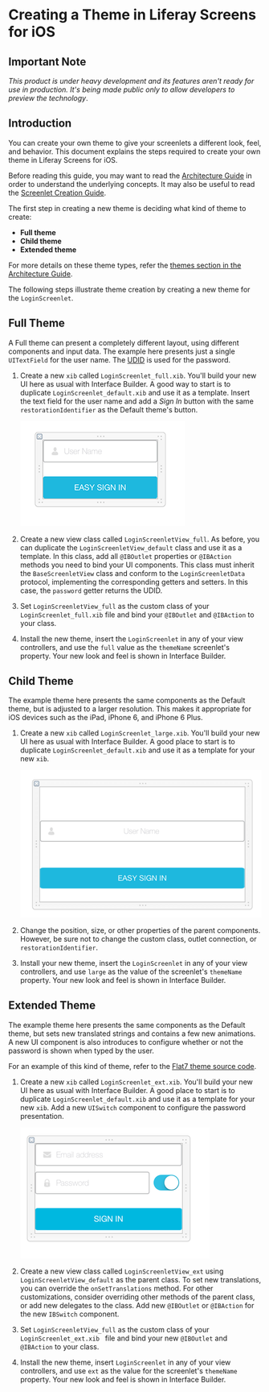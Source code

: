 # Creating a Theme in Liferay Screens for iOS

## Important Note

*This product is under heavy development and its features aren't ready for use in production. It's being made public only to allow developers to preview the technology*.

## Introduction

You can create your own theme to give your screenlets a different look, feel, and behavior. This document explains the steps required to create your own theme in Liferay Screens for iOS.

Before reading this guide, you may want to read the [Architecture Guide](architecture.md) in order to understand the underlying concepts. It may also be useful to read the [Screenlet Creation Guide](screenlet_creation.md).

The first step in creating a new theme is deciding what kind of theme to create:

- **Full theme**
- **Child theme**
- **Extended theme**

For more details on these theme types, refer the [themes section in the Architecture Guide](architecture.md#theme-layer).

The following steps illustrate theme creation by creating a new theme for the `LoginScreenlet`.

## Full Theme

A Full theme can present a completely different layout, using different components and input data. The example here presents just a single `UITextField` for the user name. The [UDID](http://www.idownloadblog.com/2010/12/21/iphone-udid/) is used for the password. 

1. Create a new `xib` called `LoginScreenlet_full.xib`. You'll build your new UI here as usual with Interface Builder. A good way to start is to duplicate `LoginScreenlet_default.xib` and use it as a template. Insert the text field for the user name and add a *Sign In* button with the same `restorationIdentifier` as the Default theme's button.

    ![New xib for full theme](Images/xcode-full-theme.png)

2. Create a new view class called `LoginScreenletView_full`. As before, you can duplicate the `LoginScreenletView_default` class and use it as a template. In this class, add all `@IBOutlet` properties or `@IBAction` methods you need to bind your UI components. This class must inherit the `BaseScreenletView` class and conform to the `LoginScreenletData` protocol, implementing the corresponding getters and setters. In this case, the `password` getter returns the UDID.

3. Set `LoginScreenletView_full` as the custom class of your `LoginScreenlet_full.xib` file and bind your `@IBOutlet` and `@IBAction` to your class.

4. Install the new theme, insert the `LoginScreenlet` in any of your view controllers, and use the `full` value as the `themeName` screenlet's property. Your new look and feel is shown in Interface Builder.

## Child Theme

The example theme here presents the same components as the Default theme, but is adjusted to a larger resolution. This makes it appropriate for iOS devices such as the iPad, iPhone 6, and iPhone 6 Plus.

1. Create a new `xib` called `LoginScreenlet_large.xib`. You'll build your new UI here as usual with Interface Builder. A good place to start is to duplicate `LoginScreenlet_default.xib` and use it as a template for your new `xib`.

    ![New xib for child theme](Images/xcode-child-theme.png)

2. Change the position, size, or other properties of the parent components. However, be sure not to change the custom class, outlet connection, or `restorationIdentifier`.

3. Install your new theme, insert the `LoginScreenlet` in any of your view controllers, and use `large` as the value of the screenlet's `themeName` property. Your new look and feel is shown in Interface Builder.

## Extended Theme

The example theme here presents the same components as the Default theme, but sets new translated strings and contains a few new animations. A new UI component is also introduces to configure whether or not the password is shown when typed by the user.

For an example of this kind of theme, refer to the [Flat7 theme source code](https://github.com/liferay/liferay-screens/tree/master/ios/Framework/Themes/Flat7).

1. Create a new `xib` called `LoginScreenlet_ext.xib`. You'll build your new UI here as usual with Interface Builder. A good place to start is to duplicate `LoginScreenlet_default.xib` and use it as a template for your new `xib`. Add a new `UISwitch` component to configure the password presentation.

    ![New xib for extended theme](Images/xcode-ext-theme.png)

2. Create a new view class called `LoginScreenletView_ext` using `LoginScreenletView_default` as the parent class. To set new translations, you can override the `onSetTranslations` method. For other customizations, consider overriding other methods of the parent class, or add new delegates to the class. Add new `@IBOutlet` or `@IBAction` for the new `IBSwitch` component.

3. Set `LoginScreenletView_full` as the custom class of your `LoginScreenlet_ext.xib ` file and bind your new `@IBOutlet` and `@IBAction` to your class.

4. Install the new theme, insert `LoginScreenlet` in any of your view controllers, and use `ext` as the value for the screenlet's `themeName` property. Your new look and feel is shown in Interface Builder.
